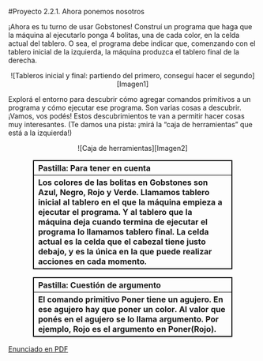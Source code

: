 #Proyecto 2.2.1. Ahora ponemos nosotros

¡Ahora es tu turno de usar Gobstones! Construí un programa que haga que la máquina al ejecutarlo ponga 4 bolitas, una de cada color, en la celda actual del tablero. O sea, el programa debe indicar que, comenzando con el tablero inicial de la izquierda, la máquina produzca el tablero final de la derecha.

<center>
![Tableros inicial y final: partiendo del primero, conseguí hacer el segundo][Imagen1]
</center>

Explorá el entorno para descubrir cómo agregar comandos primitivos a un programa y cómo ejecutar ese programa. Son varias cosas a descubrir. ¡Vamos, vos podés! Estos descubrimientos te van a permitir hacer cosas muy interesantes. (Te damos una pista: ¡mirá la “caja de herramientas” que está a la izquierda!)

<center>
![Caja de herramientas][Imagen2]
</center>

<style>
table, th {
    border: 1px solid black;
    text-align: left;
}
</style>
<center>
<table style="width:80%">
  <tr><th>
    <b>Pastilla:</b> Para tener en cuenta
  </th></tr>
  <tr><th>
  Los colores de las bolitas en Gobstones son Azul, Negro, Rojo y Verde. Llamamos tablero  inicial al tablero en el que la máquina empieza a ejecutar el programa. Y al tablero que la máquina deja cuando termina de ejecutar el programa lo llamamos tablero final. La celda actual es la celda que el cabezal tiene justo debajo, y es la única en la que puede realizar acciones en cada momento.
  </th></tr>
</table>
<p>
<table style="width:80%">
  <tr><th>
    <b>Pastilla:</b> Cuestión de argumento 
  </th></tr>
  <tr><th>
  El comando primitivo Poner tiene un agujero. En ese agujero hay que poner un color. Al valor que ponés en el agujero se lo llama argumento. Por ejemplo, Rojo es el argumento en Poner(Rojo).
  </th></tr>
</table>
</center>

[Enunciado en PDF][PDF]

[Imagen1]: https://raw.githubusercontent.com/gobstones/proyectos-jr/master/Proyectos/Cap.2/2.2.1.Ahora%20ponemos%20nosotros/AhoraPonemosNosotros-small.png "Tableros inicial y final: partiendo del primero, conseguí hacer el segundo"

[Imagen2]: https://raw.githubusercontent.com/gobstones/proyectos-jr/master/Proyectos/Cap.2/2.2.1.Ahora%20ponemos%20nosotros/CajaDeHerramientas.png "Caja de herramientas"

[PDF]: https://raw.githubusercontent.com/gobstones/proyectos-jr/master/Proyectos/Cap.2/2.2.1.Ahora%20ponemos%20nosotros/description.pdf "Enunciado de 'Ahora ponemos nosotros' en PDF"
